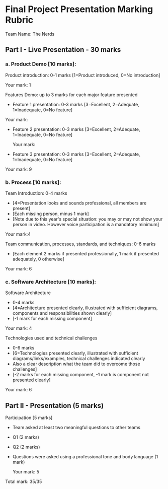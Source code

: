 # Final Project Presentation Marking Rubric
Team Name: The Nerds

## Part I - Live Presentation - 30 marks
### a. Product Demo [10 marks]:
Product introduction: 0-1 marks [1=Product introduced, 0=No introduction]

Your mark: 1

Features Demo: up to 3 marks for each major feature presented 
- Feature 1 presentation: 0-3 marks [3=Excellent, 2=Adequate, 1=Inadequate, 0=No feature]

Your mark:
- Feature 2 presentation: 0-3 marks [3=Excellent, 2=Adequate, 1=Inadequate, 0=No feature]

 	Your mark:
- Feature 3 presentation: 0-3 marks [3=Excellent, 2=Adequate, 1=Inadequate, 0=No feature]

Your mark: 9 
 		
### b. Process [10 marks]:
Team Introduction: 0-4 marks 
 - [4=Presentation looks and sounds professional, all members are present]
 - [Each missing person, minus 1 mark]
 - [Note due to this year's special situation: you may or may not show your person in video. However voice participation is a mandatory minimum]

Your mark:4
  
Team communication, processes, standards, and techniques: 0-6 marks
 - [Each element 2 marks if presented professionally, 1 mark if presented adequately, 0 otherwise]

Your mark: 6
 
### c. Software Architecture [10 marks]:
Software Architecture
- 0-4 marks
- [4=Architecture presented clearly, illustrated with sufficient diagrams, components and responsibilities shown clearly]
- [-1 mark for each missing component]

 Your mark: 4

Technologies used and technical challenges 
- 0-6 marks
- [6=Technologies presented clearly, illustrated with sufficient diagrams/links/examples, technical challenges indicated clearly
- Also a clear description what the team did to overcome those challenges]
- [-2 marks for each missing component, -1 mark is component not presented clearly]

Your mark: 6
## Part II - Presentation (5 marks)  
Participation [5 marks]

 - Team asked at least two meaningful questions to other teams
 - Q1 (2 marks) 
 - Q2 (2 marks)
 - Questions were asked using a professional tone and body language (1 mark)

 	Your mark: 5

Total mark: 35/35
